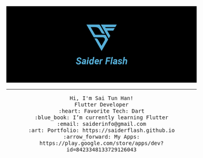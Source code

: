 <img src="https://github.com/saiderflash/saiderflash/blob/master/Header.jpg"/>
 <hr></hr>
<p align="center">
  <samp>
    Hi, I'm Sai Tun Han! <br>
    Flutter Developer  <br>
    :heart: Favorite Tech: Dart <br>
    :blue_book: I’m currently learning Flutter  <br>
    :email:	saiderinfo@gmail.com <br>
    :art: Portfolio: https://saiderflash.github.io <br>
    :arrow_forward: My Apps: https://play.google.com/store/apps/dev?id=8423348133729126043 <br>
   
  </samp>
</p>
